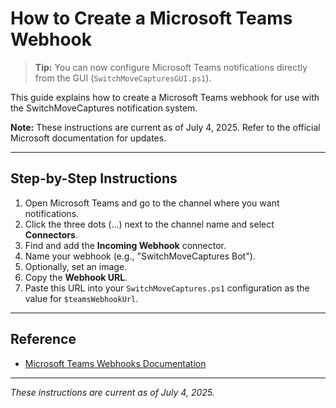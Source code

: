 # How to Create a Microsoft Teams Webhook


> **Tip:** You can now configure Microsoft Teams notifications directly from the GUI (`SwitchMoveCapturesGUI.ps1`).

This guide explains how to create a Microsoft Teams webhook for use with the SwitchMoveCaptures notification system.

**Note:** These instructions are current as of July 4, 2025. Refer to the official Microsoft documentation for updates.

---

## Step-by-Step Instructions

1. Open Microsoft Teams and go to the channel where you want notifications.
2. Click the three dots (...) next to the channel name and select **Connectors**.
3. Find and add the **Incoming Webhook** connector.
4. Name your webhook (e.g., "SwitchMoveCaptures Bot").
5. Optionally, set an image.
6. Copy the **Webhook URL**.
7. Paste this URL into your `SwitchMoveCaptures.ps1` configuration as the value for `$teamsWebhookUrl`.

---

## Reference
- [Microsoft Teams Webhooks Documentation](https://learn.microsoft.com/en-us/microsoftteams/platform/webhooks-and-connectors/how-to/add-incoming-webhook)

---

*These instructions are current as of July 4, 2025.*
